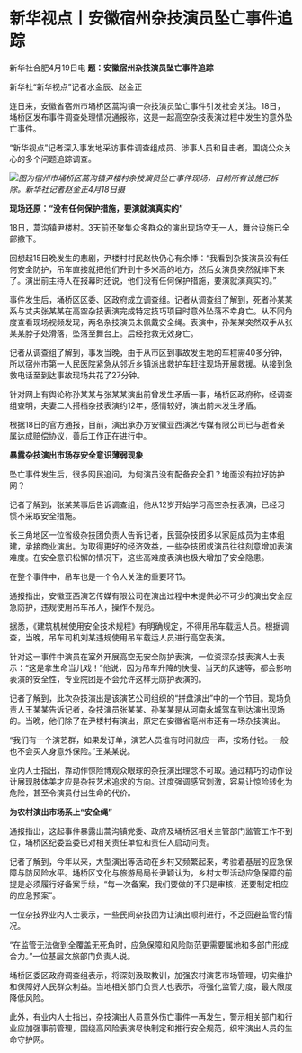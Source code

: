 # 新华视点丨安徽宿州杂技演员坠亡事件追踪

新华社合肥4月19日电 **题：安徽宿州杂技演员坠亡事件追踪**

新华社“新华视点”记者水金辰、赵金正

连日来，安徽省宿州市埇桥区蒿沟镇一杂技演员坠亡事件引发社会关注。18日，埇桥区发布事件调查处理情况通报称，这是一起高空杂技表演过程中发生的意外坠亡事件。

“新华视点”记者深入事发地采访事件调查组成员、涉事人员和目击者，围绕公众关心的多个问题追踪调查。

![](https://inews.gtimg.com/om_bt/OtLqe-xjvkkuKWBSfPFnx27PoV5tcQRrJHj1Rtu54zlhQAA/1000)_图为宿州市埇桥区蒿沟镇尹楼村杂技演员坠亡事件现场，目前所有设施已拆除。新华社记者赵金正4月18日摄_

**现场还原：“没有任何保护措施，要演就演真实的”**

18日，蒿沟镇尹楼村。3天前还聚集众多群众的演出现场空无一人，舞台设施已全部撤下。

回想起15日晚发生的悲剧，尹楼村村民赵快仍心有余悸：“我看到杂技演员没有任何安全防护，吊车直接就把他们升到十多米高的地方，然后女演员突然就摔下来了。演出前主持人在报幕时还说，他们没有任何保护措施，要演就演真实的。”

事件发生后，埇桥区区委、区政府成立调查组。记者从调查组了解到，死者孙某某系与丈夫张某某在高空杂技表演完成特定技巧项目时意外坠落不幸身亡。从不同角度查看现场视频发现，两名杂技演员未佩戴安全绳。表演中，孙某某突然双手从张某某脖子处滑落，坠落至舞台上。后经抢救无效身亡。

记者从调查组了解到，事发当晚，由于从市区到事故发生地的车程需40多分钟，所以宿州市第一人民医院紧急从邻近乡镇派出救护车赶往现场开展救援。从接到急救电话至到达事故现场共花了27分钟。

针对网上有舆论称孙某某与张某某演出前曾发生矛盾一事，埇桥区政府称，经调查组查明，夫妻二人搭档杂技表演约12年，感情较好，演出前未发生矛盾。

根据18日的官方通报，目前，演出承办方安徽亚西演艺传媒有限公司已与逝者亲属达成赔偿协议，善后工作正在进行中。

**暴露杂技演出市场存安全意识薄弱现象**

坠亡事件发生后，很多网民追问，为何演员没有配备安全扣？地面没有拉好防护网？

记者了解到，张某某事后告诉调查组，他从12岁开始学习高空杂技表演，已经习惯不采取安全措施。

长三角地区一位省级杂技团负责人告诉记者，民营杂技团多以家庭成员为主体组建，承接商业演出。为取得更好的经济效益，一些杂技团或演员往往刻意增加表演难度。在安全意识松懈的情况下，这些高难度表演也极大增加了安全隐患。

在整个事件中，吊车也是一个令人关注的重要环节。

通报指出，安徽亚西演艺传媒有限公司在演出过程中未提供必不可少的演出安全应急防护，违规使用吊车吊人，操作不规范。

据悉，《建筑机械使用安全技术规程》有明确规定，不得用吊车载运人员。根据调查，当晚，吊车司机刘某违规使用吊车载运人员进行高空表演。

针对这一事件中演员在室外开展高空无安全防护表演，一位资深杂技表演人士表示：“这是拿生命当儿戏！”他说，因为吊车升降的快慢、当天的风速等，都会影响表演的安全性，专业院团是不会允许这样无防护表演的。

记者了解到，此次杂技演出是该演艺公司组织的“拼盘演出”中的一个节目。现场负责人王某某告诉记者，杂技演员张某某、孙某某是从河南永城驾车到达演出现场的。当晚，他们除了在尹楼村有演出，原定在安徽省亳州市还有一场杂技演出。

“我们有一个演艺群，如果发订单，演艺人员谁有时间就应一声，按场付钱。一般也不会买人身意外保险。”王某某说。

业内人士指出，靠动作惊险博观众眼球的杂技演出理念不可取。通过精巧的动作设计展现肢体美才应是杂技艺术追求的方向。过度强调感官刺激，容易让惊险转化为危险，甚至令演员付出生命的代价。

**为农村演出市场系上“安全绳”**

通报指出，这起事件暴露出蒿沟镇党委、政府及埇桥区相关主管部门监管工作不到位，埇桥区纪委监委已对相关责任单位和责任人启动问责。

记者了解到，今年以来，大型演出等活动在乡村又频繁起来，考验着基层的应急保障与防风险水平。埇桥区文化与旅游局局长尹颖认为，乡村大型活动应急保障的前提是必须履行好备案手续，“每一次备案，我们要做的不只是审核，还要制定相应的应急预案”。

一位杂技界业内人士表示，一些民间杂技团为让演出顺利进行，不乏回避监管的情况。

“在监管无法做到全覆盖无死角时，应急保障和风险防范更需要属地和多部门形成合力。”一位基层文旅部门负责人说。

埇桥区委区政府调查组表示，将深刻汲取教训，加强农村演艺市场管理，切实维护和保障好人民群众利益。当地相关部门负责人也表示，将强化监管力度，最大限度降低风险。

此外，有业内人士指出，杂技演出人员意外伤亡事件一再发生，警示相关部门和行业应加强事前管理，围绕高风险表演尽快制定和推行安全规范，织牢演出人员的生命守护网。

